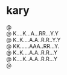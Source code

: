 # kary

@ <br/>
@ K....K...A...RR...Y.Y<br/>
@ K..K....A.A..R.R..Y.Y<br/>
@ KK......AAA..RR...Y.<br/>
@ K..K....A.A..R.R...Y<br/>
@ K....K..A.A..R.R...Y<br/>
@ <br/>

<!--
@ .................
@ K..K..A..RR...Y.Y
@ K.K..A.A.R.R..Y.@
@ KK...AAA.RR...Y.@
@ K.K..A.A.R.R...Y
@ K..K.A.A.R.R...Y
@ .................
-->
